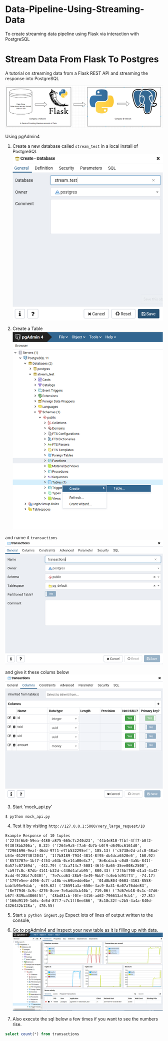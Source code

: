 # Data-Pipeline-Using-Streaming-Data
To create streaming data pipeline using Flask via interaction with PostgreSQL

# Stream Data From Flask To Postgres
A tutorial on streaming data from a Flask REST API and streaming the response into PostgreSQL

![](streaming.gif)

Using pgAdmin4

1. Create a new database called `stream_test` in a local install of PostgreSQL
![Create a new database called 'stream_test'](create_db.gif)

2. Create a Table
![](create_table.gif)

and name it `transactions`
![and name it 'transactions'](transactions.gif)

and give it these colums below
![and give it these colums](columns.gif)

3. Start 'mock_api.py'
```bash
$ python mock_api.py
```

4. Test it by visiting `http://127.0.0.1:5000/very_large_request/10`

```
Example Response of 10 tuples
('22f5f6b0-59ea-4480-a875-665c7c240d23', '44b4e810-7fbf-4ff7-b0f2-9f30f8bb206a', 0.32) ('f264e9a5-f7a6-4b7b-b0f9-d649bc6161d0', '72961696-9eaf-46dd-97f1-e7fb532295ef', 185.13) ('c5738e2d-afc8-48ad-b54e-0129740f2043', '1f7b8189-7934-4814-8f95-db4dca6520e5', 160.92) ('8573707e-1bf7-4f53-a63b-0ce14a00e3c7', '8e8cdacb-c0d8-4a5b-841f-0a57fc07169d', -442.79) ('3ca714c7-5081-46f4-8a65-35ee008c2500', 'cb9f7c8c-87db-4141-b32d-c440d4afab95', 800.43) ('2f5bf700-d1a3-4a42-8cdd-9f28bf7c030f', '7e7ccd63-38b9-4e49-9bb7-fc6ebfd91f74', -74.17) ('1797e5ee-d496-4c7f-a10b-ec69bedde0be', '01d8b804-0603-4163-8558-babfb95e9dab', -649.62) ('26591a3a-650e-4ac9-8a31-6a07a76dde83', 'f8e77946-3c9c-4276-8cee-7e5add4cb40b', 719.06) ('7d67eb18-0c1c-47d6-b67f-839ba4866f5f', '48bd81cb-f0fe-4416-ad62-796613af9cb1', -27.81) ('166d9119-1d6c-4e5d-87f7-c7c1ff8ee366', '8c18c32f-c2b5-4a4a-840d-4326432b128a', 470.55) 
```

5. Start `$ python ingest.py`
Expect lots of lines of output written to the console,

6. Go to pgAdmin4 and inspect your new table as it is filling up with data.
![pgAdmin showing load](pgadmin.gif)

7. Also execute the sql below a few times if you want to see the numbers rise.
```sql
select count(*) from transactions
```

